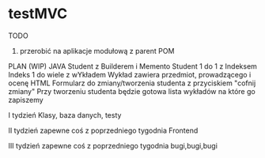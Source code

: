 testMVC
=======
TODO
1. przerobić na aplikacje modułową z parent POM


PLAN (WIP)
	JAVA
		Student z Builderem i Memento
		Student 1 do 1 z Indeksem
		Indeks 1 do wiele z wYkładem
		Wykład zawiera przedmiot, prowadzącego i ocenę
	HTML
		Formularz do zmiany/tworzenia studenta z przyciskiem "cofnij zmiany"
		Przy tworzeniu studenta będzie gotowa lista wykładów na które go zapiszemy
		
		
I tydzień
Klasy, baza danych, testy

II tydzień
zapewne coś z poprzedniego tygodnia
Frontend

III tydzień
zapewne coś z poprzedniego tygodnia
bugi,bugi,bugi

